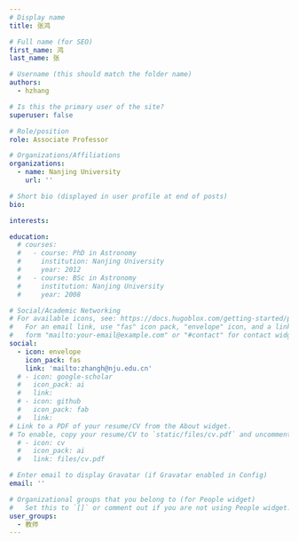 ```yaml
---
# Display name
title: 张鸿

# Full name (for SEO)
first_name: 鸿
last_name: 张

# Username (this should match the folder name)
authors:
  - hzhang

# Is this the primary user of the site?
superuser: false

# Role/position
role: Associate Professor

# Organizations/Affiliations
organizations:
  - name: Nanjing University
    url: ''

# Short bio (displayed in user profile at end of posts)
bio: 

interests:

education:
  # courses:
  #   - course: PhD in Astronomy 
  #     institution: Nanjing University
  #     year: 2012
  #   - course: BSc in Astronomy 
  #     institution: Nanjing University
  #     year: 2008

# Social/Academic Networking
# For available icons, see: https://docs.hugoblox.com/getting-started/page-builder/#icons
#   For an email link, use "fas" icon pack, "envelope" icon, and a link in the
#   form "mailto:your-email@example.com" or "#contact" for contact widget.
social:
  - icon: envelope
    icon_pack: fas
    link: 'mailto:zhangh@nju.edu.cn'
  # - icon: google-scholar
  #   icon_pack: ai
  #   link: 
  # - icon: github
  #   icon_pack: fab
  #   link: 
# Link to a PDF of your resume/CV from the About widget.
# To enable, copy your resume/CV to `static/files/cv.pdf` and uncomment the lines below.
  # - icon: cv
  #   icon_pack: ai
  #   link: files/cv.pdf

# Enter email to display Gravatar (if Gravatar enabled in Config)
email: ''

# Organizational groups that you belong to (for People widget)
#   Set this to `[]` or comment out if you are not using People widget.
user_groups:
  - 教师
---
```



